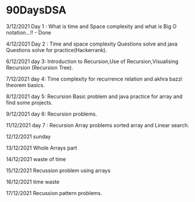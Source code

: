 # 90DaysDSA

3/12/2021 
Day 1 : What is time and Space complexity and what is Big O notation...!! - Done

4/12/2021
Day 2 : Time and space complexity Questions solve and java Questions solve for practice(Hackerrank).

6/12/2021
day 3: Introduction to Recursion,Use of Recursion,Visualising Recursion (Recursion Tree).

7/12/2021
day 4: Time complexity for recurrence relation and akhra bazzi theorem basics.

8/12/2021
day 5: Recursion Basic problem and java practice for array and find some projects.

9/12/2021
day 6: Recursion problems.

11/12/2021
day 7 : Recursion Array problems sorted array and Linear search.

12/12/2021 
sunday

13/12/2021
Whole Arrays part

14/12/2021 
waste of time

15/12/2021
Recussion problem using arrays

16/12/2021
time waste

17/12/2021
Recussion pattern problems.

